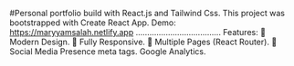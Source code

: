 #Personal portfolio build with React.js and Tailwind Css.
This project was bootstrapped with Create React App. Demo: https://maryyamsalah.netlify.app
.....................................
Features:
🎨 Modern Design.
📱 Fully Responsive.
📖 Multiple Pages (React Router).
📱Social Media Presence meta tags.
Google Analytics.
